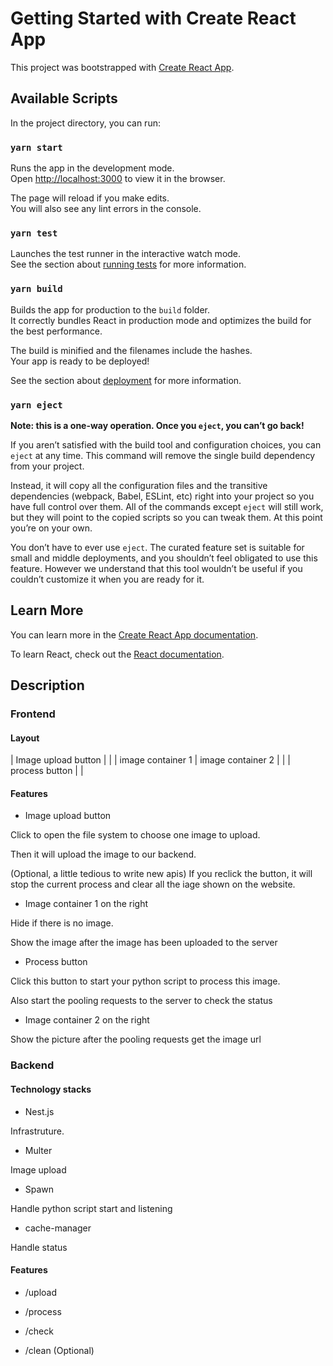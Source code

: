 # Getting Started with Create React App

This project was bootstrapped with [Create React App](https://github.com/facebook/create-react-app).

## Available Scripts

In the project directory, you can run:

### `yarn start`

Runs the app in the development mode.\
Open [http://localhost:3000](http://localhost:3000) to view it in the browser.

The page will reload if you make edits.\
You will also see any lint errors in the console.

### `yarn test`

Launches the test runner in the interactive watch mode.\
See the section about [running tests](https://facebook.github.io/create-react-app/docs/running-tests) for more information.

### `yarn build`

Builds the app for production to the `build` folder.\
It correctly bundles React in production mode and optimizes the build for the best performance.

The build is minified and the filenames include the hashes.\
Your app is ready to be deployed!

See the section about [deployment](https://facebook.github.io/create-react-app/docs/deployment) for more information.

### `yarn eject`

**Note: this is a one-way operation. Once you `eject`, you can’t go back!**

If you aren’t satisfied with the build tool and configuration choices, you can `eject` at any time. This command will remove the single build dependency from your project.

Instead, it will copy all the configuration files and the transitive dependencies (webpack, Babel, ESLint, etc) right into your project so you have full control over them. All of the commands except `eject` will still work, but they will point to the copied scripts so you can tweak them. At this point you’re on your own.

You don’t have to ever use `eject`. The curated feature set is suitable for small and middle deployments, and you shouldn’t feel obligated to use this feature. However we understand that this tool wouldn’t be useful if you couldn’t customize it when you are ready for it.

## Learn More

You can learn more in the [Create React App documentation](https://facebook.github.io/create-react-app/docs/getting-started).

To learn React, check out the [React documentation](https://reactjs.org/).


## Description

### Frontend


#### Layout

| Image upload button |                                   |
| image container 1          |   image container 2        |
|                | process button |                       |


#### Features

- Image upload button

Click to open the file system to choose one image to upload.

Then it will upload the image to our backend.

(Optional, a little tedious to write new apis) 
If you reclick the button, it will stop the current process and clear all the iage shown on the website.

- Image container 1 on the right 

Hide if there is no image.

Show the image after the image has been uploaded to the server

- Process button

Click this button to start your python script to process this image.

Also start the pooling requests to the server to check the status

- Image container 2 on the right

Show the picture after the pooling requests get the image url


### Backend

#### Technology stacks

- Nest.js

Infrastruture.

- Multer

Image upload

- Spawn 

Handle python script start and listening

- cache-manager

Handle status

#### Features

- /upload

- /process

- /check

- /clean (Optional)